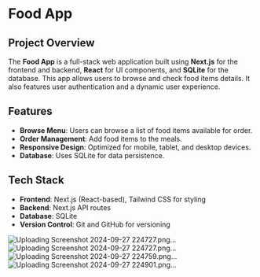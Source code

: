 # Food App

## Project Overview

The **Food App** is a full-stack web application built using **Next.js** for the frontend and backend, **React** for UI components, and **SQLite** for the database. This app allows users to browse and check food items details. It also features user authentication and a dynamic user experience.

## Features

- **Browse Menu**: Users can browse a list of food items available for order.
- **Order Management**: Add food items to the meals.
- **Responsive Design**: Optimized for mobile, tablet, and desktop devices.
- **Database**: Uses SQLite for data persistence.
  
## Tech Stack

- **Frontend**: Next.js (React-based), Tailwind CSS for styling
- **Backend**: Next.js API routes
- **Database**: SQLite
- **Version Control**: Git and GitHub for versioning


![Uploading Screenshot 2024-09-27 224727.png…]()
![Uploading Screenshot 2024-09-27 224727.png…]()
![Uploading Screenshot 2024-09-27 224759.png…]()
![Uploading Screenshot 2024-09-27 224901.png…]()
